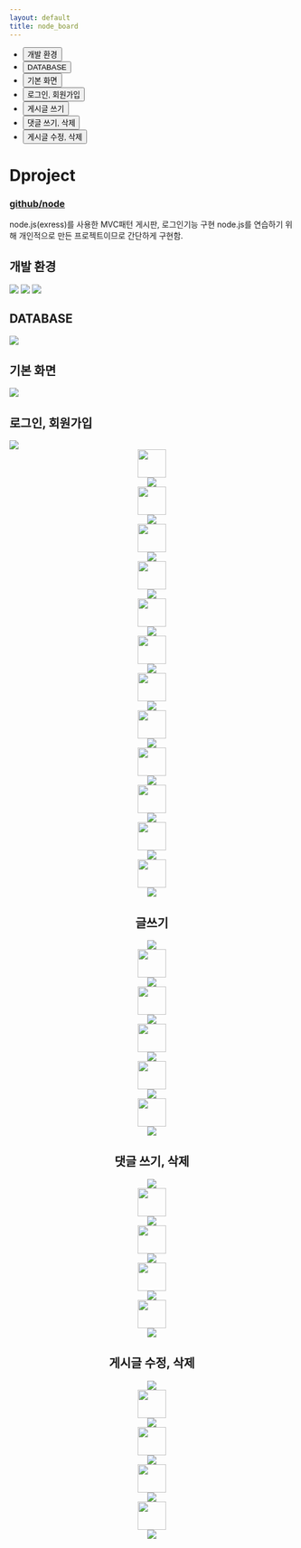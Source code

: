 ```yaml
---
layout: default
title: node_board
---
```


  <div class="floating-menu">
        <ul>
            <li class="m">  <button  onclick="fnMove('1')">개발 환경</button></li>
            <li class="m">  <button onclick="fnMove('2')">DATABASE</button></li>
            <li class="m">  <button onclick="fnMove('3')">기본 화면</button></li>
            <li class="m">  <button  onclick="fnMove('4')">로그인, 회원가입</button></li>
            <li class="m">  <button onclick="fnMove('5')">게시글 쓰기</button></li>
            <li class="m">  <button onclick="fnMove('6')">댓글 쓰기, 삭제</button></li>
            <li class="m">  <button  onclick="fnMove('7')">게시글 수정, 삭제</button></li>
        </ul>
    </div>

<h1>Dproject</h1>
<h3><a href="https://github.com/parknnna/nodeJS">github/node</a></h3>
<p class="message">
node.js(exress)를 사용한 MVC패턴 게시판, 로그인기능 구현
node.js를 연습하기 위해 개인적으로 만든 프로젝트이므로 간단하게 구현함.
</p>
  <div id="div1">
  <h2>개발 환경</h2>
  <img src="../public/node_board/q1.JPG">
  <img src="../public/node_board/q2.JPG">
  <img src="../public/node_board/q3.JPG">
  </div>


  <div id="div2">
  <h2>DATABASE</h2>
  <img src="../public/node_board/erd.PNG">
  </div>


  <div id="div3">
  <h2>기본 화면</h2>
    <img src="../public/node_board/1.png">
  </div>
  <div id="div4">
  <h2>로그인, 회원가입</h2>
    <img src="../public/node_board/2.png">
    <div align="center"><img src="../public/node_board/qq.jpg" width="50" height="50"><div>
    <img src="../public/node_board/3.png">
    <div align="center"><img src="../public/node_board/qq.jpg" width="50" height="50"><div>
    <img src="../public/node_board/4.png">
    <div align="center"><img src="../public/node_board/qq.jpg" width="50" height="50"><div>
    <img src="../public/node_board/5.png">
    <div align="center"><img src="../public/node_board/qq.jpg" width="50" height="50"><div>
    <img src="../public/node_board/6.png">
    <div align="center"><img src="../public/node_board/qq.jpg" width="50" height="50"><div>
    <img src="../public/node_board/7.png">
    <div align="center"><img src="../public/node_board/qq.jpg" width="50" height="50"><div>
    <img src="../public/node_board/8.png">
    <div align="center"><img src="../public/node_board/qq.jpg" width="50" height="50"><div>
    <img src="../public/node_board/9.png">
    <div align="center"><img src="../public/node_board/qq.jpg" width="50" height="50"><div>
    <img src="../public/node_board/10.png">
    <div align="center"><img src="../public/node_board/qq.jpg" width="50" height="50"><div>
    <img src="../public/node_board/11.png">
    <div align="center"><img src="../public/node_board/qq.jpg" width="50" height="50"><div>
    <img src="../public/node_board/12.png">
    <div align="center"><img src="../public/node_board/qq.jpg" width="50" height="50"><div>
    <img src="../public/node_board/13.png">
    <div align="center"><img src="../public/node_board/qq.jpg" width="50" height="50"><div>
    <img src="../public/node_board/14.png">
  </div>
  <div id="div5">
    <h2>글쓰기</h2>
    <img src="../public/node_board/15.png">
    <div align="center"><img src="../public/node_board/qq.jpg" width="50" height="50"><div>
    <img src="../public/node_board/16.png">
    <div align="center"><img src="../public/node_board/qq.jpg" width="50" height="50"><div>
    <img src="../public/node_board/17.png">
    <div align="center"><img src="../public/node_board/qq.jpg" width="50" height="50"><div>
    <img src="../public/node_board/18.png">
    <div align="center"><img src="../public/node_board/qq.jpg" width="50" height="50"><div>
    <img src="../public/node_board/19.png">
    <div align="center"><img src="../public/node_board/qq.jpg" width="50" height="50"><div>
    <img src="../public/node_board/20.png">
  </div>
  <div id="div6">
  <h2>댓글 쓰기, 삭제</h2>
    <img src="../public/node_board/21.png">
    <div align="center"><img src="../public/node_board/qq.jpg" width="50" height="50"><div>
    <img src="../public/node_board/22.png">
    <div align="center"><img src="../public/node_board/qq.jpg" width="50" height="50"><div>
    <img src="../public/node_board/23.png">
    <div align="center"><img src="../public/node_board/qq.jpg" width="50" height="50"><div>
    <img src="../public/node_board/24.png">
    <div align="center"><img src="../public/node_board/qq.jpg" width="50" height="50"><div>
    <img src="../public/node_board/25.png">
  </div>
  <div id="div7">
  <h2>게시글 수정, 삭제</h2>
    <img src="../public/node_board/26.png">
    <div align="center"><img src="../public/node_board/qq.jpg" width="50" height="50"><div>
    <img src="../public/node_board/27.png">
    <div align="center"><img src="../public/node_board/qq.jpg" width="50" height="50"><div>
    <img src="../public/node_board/28.png">
    <div align="center"><img src="../public/node_board/qq.jpg" width="50" height="50"><div>
    <img src="../public/node_board/29.png">
    <div align="center"><img src="../public/node_board/qq.jpg" width="50" height="50"><div>
    <img src="../public/node_board/30.png">
  </div>

